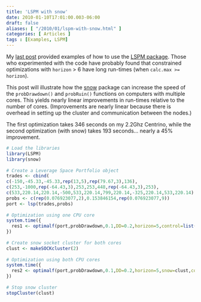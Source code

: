 ```yaml
---
title: 'LSPM with snow'
date: 2010-01-10T17:01:00.003-06:00
draft: false
aliases: [ "/2010/01/lspm-with-snow.html" ]
categories: [ Articles ]
tags : [Examples, LSPM]
---
```


My [last post](http://blog.fosstrading.com/2010/01/lspm-examples.html) provided examples of how to use the [LSPM package](http://r-forge.r-project.org/projects/lspm). Those who experimented with the code have probably found that constrained optimizations with `horizon` > 6 have long run-times (when `calc.max >= horizon`).  
  
This post will illustrate how the [snow](http://cran.r-project.org/web/packages/snow/) package can increase the speed of the `probDrawdown()` and `probRuin()` functions on computers with multiple cores. This yields nearly linear improvements in run-times relative to the number of cores. (Improvements are nearly linear because there is overhead in setting up the cluster and communication between the nodes.)  
  
The first optimization takes 346 seconds on my 2.2Ghz Centrino, while the second optimization (with snow) takes 193 seconds... nearly a 45% improvement.  

```r
# Load the libraries  
library(LSPM)  
library(snow)  
  
# Create a Leverage Space Portfolio object  
trades <- cbind(  
c(-150,-45.33,-45.33,rep(13,5),rep(79.67,3),136),  
c(253,-1000,rep(-64.43,3),253,253,448,rep(-64.43,3),253),  
c(533,220.14,220.14,-500,533,220.14,799,220.14,-325,220.14,533,220.14) )  
probs <- c(rep(0.076923077,2),0.153846154,rep(0.076923077,9))  
port <- lsp(trades,probs)  
  
# Optimization using one CPU core  
system.time({  
  res1 <- optimalf(port,probDrawdown,0.1,DD=0.2,horizon=5,control=list(NP=30,itermax=100))  
})  
  
# Create snow socket cluster for both cores  
clust <- makeSOCKcluster(2)  
  
# Optimization using both CPU cores  
system.time({  
  res2 <- optimalf(port,probDrawdown,0.1,DD=0.2,horizon=5,snow=clust,control=list(NP=30,itermax=100))  
})  
  
# Stop snow cluster  
stopCluster(clust)
```

